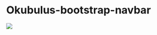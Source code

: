# Okubulus-bootstrap-navbar

<img src="https://www.telegraph.co.uk/content/dam/Travel/Destinations/Asia/Japan/pumpkin-sculpture-naoshima-japan.jpg?imwidth=1400">
